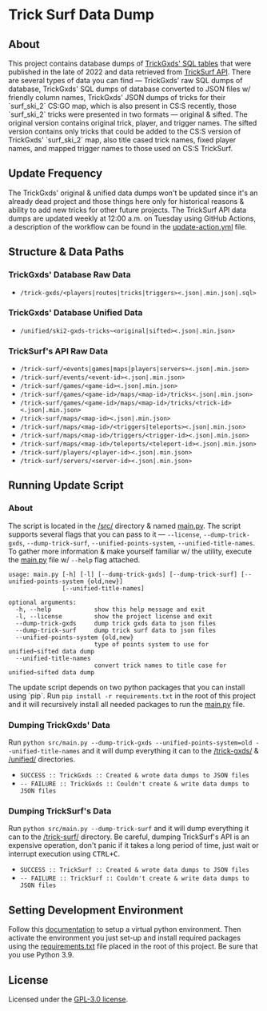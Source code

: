[trick-gxds-sql-tables-url]: https://github.com/Evvvai/trick-surf-compose
[trick-surf-api-url]: https://api.trick.surf

# Trick Surf Data Dump
## About
This project contains database dumps of [TrickGxds' SQL tables][trick-gxds-sql-tables-url]
that were published in the late of 2022 and data retrieved from [TrickSurf API][trick-surf-api-url].
There are several types of data you can find — TrickGxds' raw SQL dumps of database,
TrickGxds' SQL dumps of database converted to JSON files w/ friendly column names,
TrickGxds' JSON dumps of tricks for their \`surf_ski_2\` CS:GO map, which is also present in CS:S recently,
those \`surf_ski_2\` tricks were presented in two formats — original & sifted.
The original version contains original trick, player, and trigger names.
The sifted version contains only tricks that could be added to the CS:S version of TrickGxds' \`surf_ski_2\` map,
also title cased trick names, fixed player names, and mapped trigger names to those used on CS:S TrickSurf.


## Update Frequency
The TrickGxds' original & unified data dumps won't be updated since it's an already dead project
and those things here only for historical reasons & ability to add new tricks for other future projects.
The TrickSurf API data dumps are updated weekly at 12:00 a.m. on Tuesday using GitHub Actions,
a description of the workflow can be found in the [update-action.yml](./.github/workflows/update-action.yml) file.


## Structure & Data Paths
### TrickGxds' Database Raw Data
+ `/trick-gxds/<players|routes|tricks|triggers><.json|.min.json|.sql>`

### TrickGxds' Database Unified Data
+ `/unified/ski2-gxds-tricks~<original|sifted><.json|.min.json>`

### TrickSurf's API Raw Data
+ `/trick-surf/<events|games|maps|players|servers><.json|.min.json>`
+ `/trick-surf/events/<event-id><.json|.min.json>`
+ `/trick-surf/games/<game-id><.json|.min.json>`
+ `/trick-surf/games/<game-id>/maps/<map-id>/tricks<.json|.min.json>`
+ `/trick-surf/games/<game-id>/maps/<map-id>/tricks/<trick-id><.json|.min.json>`
+ `/trick-surf/maps/<map-id><.json|.min.json>`
+ `/trick-surf/maps/<map-id>/<triggers|teleports><.json|.min.json>`
+ `/trick-surf/maps/<map-id>/triggers/<trigger-id><.json|.min.json>`
+ `/trick-surf/maps/<map-id>/teleports/<teleport-id><.json|.min.json>`
+ `/trick-surf/players/<player-id><.json|.min.json>`
+ `/trick-surf/servers/<server-id><.json|.min.json>`


## Running Update Script
### About
The script is located in the [/src/](./src) directory & named [main.py](./src/main.py).
The script supports several flags that you can pass to it — `--license`, `--dump-trick-gxds`,
`--dump-trick-surf`, `--unified-points-system`, `--unified-title-names`.
To gather more information & make yourself familiar w/ the utility,
execute the [main.py](./src/main.py) file w/ `--help` flag attached.
```text
usage: main.py [-h] [-l] [--dump-trick-gxds] [--dump-trick-surf] [--unified-points-system {old,new}]
               [--unified-title-names]

optional arguments:
  -h, --help            show this help message and exit
  -l, --license         show the project license and exit
  --dump-trick-gxds     dump trick gxds data to json files
  --dump-trick-surf     dump trick surf data to json files
  --unified-points-system {old,new}
                        type of points system to use for unified~sifted data dump
  --unified-title-names
                        convert trick names to title case for unified~sifted data dump
```
The update script depends on two python packages that you can install using \`pip\`.
Run `pip install -r requirements.txt` in the root of this project and it will recursively install
all needed packages to run the [main.py](./src/main.py) file.

### Dumping TrickGxds' Data
Run `python src/main.py --dump-trick-gxds --unified-points-system=old --unified-title-names` and
it will dump everything it can to the [/trick-gxds/](./trick-gxds) & [/unified/](./unified) directories.

+ `SUCCESS :: TrickGxds :: Created & wrote data dumps to JSON files`
+ `-- FAILURE :: TrickGxds :: Couldn't create & write data dumps to JSON files`


### Dumping TrickSurf's Data
Run `python src/main.py --dump-trick-surf` and it will dump everything it can to the [/trick-surf/](./trick-surf) directory.
Be careful, dumping TrickSurf's API is an expensive operation, don't panic if it takes a long period of time, just wait
or interrupt execution using <kbd>CTRL+C</kbd>.

+ `SUCCESS :: TrickSurf :: Created & wrote data dumps to JSON files`
+ `-- FAILURE :: TrickSurf :: Couldn't create & write data dumps to JSON files`

## Setting Development Environment
Follow this [documentation](https://docs.python.org/3/library/venv.html) to
setup a virtual python environment. Then activate the environment you just set-up
and install required packages using the [requirements.txt](./requirements.txt) file placed in the root of this project.
Be sure that you use Python 3.9.


## License
Licensed under the [GPL-3.0 license](./COPYING).
